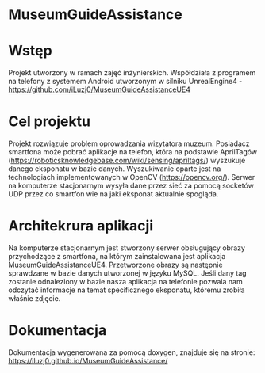 # MuseumGuideAssistance
# Wstęp
Projekt utworzony w ramach zajęć inżynierskich. Współdziała z programem na telefony z systemem Android utworzonym w silniku UnrealEngine4 - https://github.com/iLuzj0/MuseumGuideAssistanceUE4

# Cel projektu
Projekt rozwiązuje problem oprowadzania wizytatora muzeum. Posiadacz smartfona może pobrać aplikacje na telefon, która na podstawie AprilTagów (https://roboticsknowledgebase.com/wiki/sensing/apriltags/) wyszukuje danego eksponatu w bazie danych. Wyszukiwanie oparte jest na technologiach implementowanych w OpenCV (https://opencv.org/). Serwer na komputerze stacjonarnym wysyła dane przez sieć za pomocą socketów UDP przez co smartfon wie na jaki eksponat aktualnie spogląda.

# Architekrura aplikacji
Na komputerze stacjonarnym jest stworzony serwer obsługujący obrazy przychodzące z smartfona, na którym zainstalowana jest aplikacja MuseumGuideAssistanceUE4. Przetworzone obrazy są następnie sprawdzane w bazie danych utworzonej w języku MySQL. Jeśli dany tag zostanie odnaleziony w bazie nasza aplikacja na telefonie pozwala nam odczytać informacje na temat specificznego eksponatu, któremu zrobiła właśnie zdjęcie.

# Dokumentacja
Dokumentacja wygenerowana za pomocą doxygen, znajduje się na stronie: https://iluzj0.github.io/MuseumGuideAssistance/
